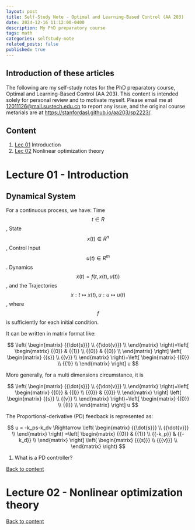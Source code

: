 ```yaml
---
layout: post
title: Self-Study Note - Optimal and Learning-Based Control (AA 203)
date: 2024-12-16 11:12:00-0400
description: My PhD preparatory course
tags: math
categories: selfstudy-note
related_posts: false
published: true
---
```


## Introduction of these articles

The following are my self-study notes for the PhD preparatory course, Optimal and Learning-Based Control (AA 203). 
This content is intended solely for personal review and to motivate myself.
Please email me at <12011126@mail.sustech.edu.cn> to report any issue, and the original course metarials are at <https://stanfordasl.github.io/aa203/sp2223/>.


## Content

1. [Lec 01](#lec_01) Introduction
2. [Lec 02](#lec_02) Nonlinear optimization theory

 
<p id="lec_01"></p>              

# Lecture 01 - Introduction

## Dynamical System

For a continuous process, we have: 
Time $$t\in R$$, State $$x(t)\in R^n$$, Control Input $$u(t)\in R^m$$.
Dynamics $$\dot{x}(t) = f (t,x(t), u(t))$$, and the Trajectories $$x:t\mapsto  x(t), u:u\mapsto  u(t)$$, where $$f$$ is sufficiently for each initial condition.

It can be written in matrix format like:

$$
\left( \begin{matrix} {{\dot{s}}} \\ {{\dot{v}}} \\ \end{matrix} \right)=\left[ \begin{matrix} {{0}} & {{1}} \\ {{0}} & {{0}} \\ \end{matrix} \right] \left( \begin{matrix} {{s}} \\ {{v}} \\ \end{matrix} \right)+\left[ \begin{matrix} {{0}} \\ {{1}} \\ \end{matrix} \right] u 
$$

More generally, for a multi dimensions circumstance, it is

$$
\left( \begin{matrix} {{\dot{s}}} \\ {{\dot{v}}} \\ \end{matrix} \right)=\left[ \begin{matrix} {{0}} & {{I}} \\ {{0}} & {{0}} \\ \end{matrix} \right] \left( \begin{matrix} {{s}} \\ {{v}} \\ \end{matrix} \right)+\left[ \begin{matrix} {{0}} \\ {{I}} \\ \end{matrix} \right] u 
$$

The Proportional-derivative (PD) feedback is represented as:

$$
u = -k_ps-k_dv \Rightarrow \left( \begin{matrix} {{\dot{s}}} \\ {{\dot{v}}} \\ \end{matrix} \right) =\left[ \begin{matrix} {{0}} & {{1}} \\ {{-k_p}} & {{-k_d}} \\ \end{matrix} \right] \left( \begin{matrix} {{{s}}} \\ {{{v}}} \\ \end{matrix} \right) 
$$


1. What is a PD controller?




[Back to content](#content)         
 
<p id="lec_02"></p>              

# Lecture 02 - Nonlinear optimization theory


[Back to content](#content)
